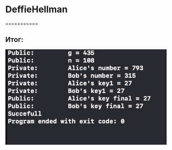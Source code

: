 # DeffieHellman
===========
## Итог:
![Иллюстрация к проекту](https://github.com/Anton-Zaitsev/DeffieHellman/blob/ce4847109ccb97ae1feef501d6919b8a2012f26b/Image/Image0.png)
